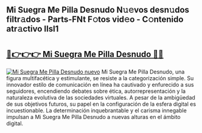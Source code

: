 ## Mi Suegra Me Pilla Desnudo N𝚞𝚎vos desn𝚞dos filtr𝚊dos - Parts-FNt F𝚘tos vid𝚎o - C𝚘ntenido atr𝚊ctivo IIsl1

# <h2><a href="http://mb2sg8l.tromn.icu/?c=Mi+Suegra+Me+Pilla+Desnudo">🔗👉👉👉 Mi Suegra Me Pilla Desnudo 🔗🔗</a></h2>

[![Mi Suegra Me Pilla Desnudo nuevo](https://i.imgur.com/pEAQMta.gif)](http://mb2sg8l.tromn.icu/?c=Mi+Suegra+Me+Pilla+Desnudo)
Mi Suegra Me Pilla Desnudo, una figura multifacética y estimulante, se resiste a la categorización simple. Su innovador estilo de comunicación en línea ha cautivado y enfurecido a sus seguidores, encendiendo debates sobre ética, autorrepresentación y la naturaleza evolutiva de las sociedades virtuales. A pesar de la ambigüedad de sus objetivos futuros, su papel en la configuración de la esfera digital es incuestionable. La determinación inquebrantable y el carisma innegable impulsan a Mi Suegra Me Pilla Desnudo a nuevas alturas en el ámbito digital.
